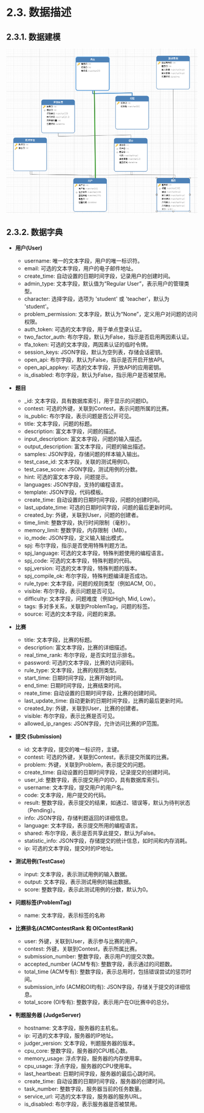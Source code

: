 # 2.3. 数据描述

## 2.3.1. 数据建模
![ER图](../images/数据库ER图.png)
## 2.3.2. 数据字典

+ **用户(User)**
  + username: 唯一的文本字段，用户的唯一标识符。
  + email: 可选的文本字段，用户的电子邮件地址。
  + create_time: 自动设置的日期时间字段，记录用户的创建时间。
  + admin_type: 文本字段，默认值为“Regular User”，表示用户的管理类型。
  + character: 选择字段，选项为 'student' 或 'teacher'，默认为 'student'。
  + problem_permission: 文本字段，默认为“None”，定义用户对问题的访问权限。
  + auth_token: 可选的文本字段，用于单点登录认证。
  + two_factor_auth: 布尔字段，默认为False，指示是否启用两因素认证。
  + tfa_token: 可选的文本字段，两因素认证的临时令牌。
  + session_keys: JSON字段，默认为空列表，存储会话密钥。
  + open_api: 布尔字段，默认为False，指示是否开启开放API。
  + open_api_appkey: 可选的文本字段，开放API的应用密钥。
  + is_disabled: 布尔字段，默认为False，指示用户是否被禁用。

+ **题目**
  + _id: 文本字段，具有数据库索引，用于显示的问题ID。
  + contest: 可选的外键，关联到Contest，表示问题所属的比赛。
  + is_public: 布尔字段，表示问题是否公开可见。
  + title: 文本字段，问题的标题。
  + description: 富文本字段，问题的描述。
  + input_description: 富文本字段，问题的输入描述。
  + output_description: 富文本字段，问题的输出描述。
  + samples: JSON字段，存储问题的样本输入输出。
  + test_case_id: 文本字段，关联的测试用例ID。
  + test_case_score: JSON字段，测试用例的分数。
  + hint: 可选的富文本字段，问题提示。
  + languages: JSON字段，支持的编程语言。
  + template: JSON字段，代码模板。
  + create_time: 自动设置的日期时间字段，问题的创建时间。
  + last_update_time: 可选的日期时间字段，问题的最后更新时间。
  + created_by: 外键，关联到User，问题的创建者。
  + time_limit: 整数字段，执行时间限制（毫秒）。
  + memory_limit: 整数字段，内存限制（MB）。
  + io_mode: JSON字段，定义输入输出模式。
  + spj: 布尔字段，指示是否使用特殊判题方法。
  + spj_language: 可选的文本字段，特殊判题使用的编程语言。
  + spj_code: 可选的文本字段，特殊判题的代码。
  + spj_version: 可选的文本字段，特殊判题的版本。
  + spj_compile_ok: 布尔字段，特殊判题编译是否成功。
  + rule_type: 文本字段，问题的规则类型（例如ACM, OI）。
  + visible: 布尔字段，表示问题是否可见。
  + difficulty: 文本字段，问题难度（例如High, Mid, Low）。
  + tags: 多对多关系，关联到ProblemTag，问题的标签。
  + source: 可选的文本字段，问题的来源。
+ **比赛**
  + title: 文本字段，比赛的标题。
  + description: 富文本字段，比赛的详细描述。
  + real_time_rank: 布尔字段，是否实时显示排名。
  + password: 可选的文本字段，比赛的访问密码。
  + rule_type: 文本字段，比赛的规则类型。
  + start_time: 日期时间字段，比赛开始时间。
  + end_time: 日期时间字段，比赛结束时间。
  + reate_time: 自动设置的日期时间字段，比赛的创建时间。
  + last_update_time: 自动更新的日期时间字段，比赛的最后更新时间。
  + created_by: 外键，关联到User，比赛的创建者。
  + visible: 布尔字段，表示比赛是否可见。
  + allowed_ip_ranges: JSON字段，允许访问比赛的IP范围。
+ **提交 (Submission)**
  + id: 文本字段，提交的唯一标识符，主键。
  + contest: 可选的外键，关联到Contest，表示提交所属的比赛。
  + problem: 外键，关联到Problem，表示提交的问题。
  + create_time: 自动设置的日期时间字段，记录提交的创建时间。
  + user_id: 整数字段，表示提交用户的ID，具有数据库索引。
  + username: 文本字段，提交用户的用户名。
  + code: 文本字段，用户提交的代码。
  + result: 整数字段，表示提交的结果，如通过、错误等，默认为待判状态（Pending）。
  + info: JSON字段，存储判题返回的详细信息。
  + language: 文本字段，表示提交所用的编程语言。
  + shared: 布尔字段，表示是否共享此提交，默认为False。
  + statistic_info: JSON字段，存储提交的统计信息，如时间和内存消耗。
  + ip: 可选的文本字段，提交时的IP地址。
+ **测试用例(TestCase)**
  + input: 文本字段，表示测试用例的输入数据。
  + output: 文本字段，表示测试用例的输出数据。
  + score: 整数字段，表示此测试用例的分数，默认为0。

+ **问题标签(ProblemTag)**
  + name: 文本字段，表示标签的名称

+ **比赛排名(ACMContestRank 和 OIContestRank)**
  + user: 外键，关联到User，表示参与比赛的用户。
  + contest: 外键，关联到Contest，表示所属比赛。
  + submission_number: 整数字段，表示用户的提交次数。
  + accepted_number (ACM专有): 整数字段，表示通过的问题数。
  + total_time (ACM专有): 整数字段，表示总用时，包括错误尝试的惩罚时间。
  + submission_info (ACM和OI均有): JSON字段，存储关于提交的详细信息。
  + total_score (OI专有): 整数字段，表示用户在OI比赛中的总分。

+ **判题服务器 (JudgeServer)**
  + hostname: 文本字段，服务器的主机名。
  + ip: 可选的文本字段，服务器的IP地址。
  + judger_version: 文本字段，判题服务器的版本。
  + cpu_core: 整数字段，服务器的CPU核心数。
  + memory_usage: 浮点字段，服务器的内存使用率。
  + cpu_usage: 浮点字段，服务器的CPU使用率。
  + last_heartbeat: 日期时间字段，服务器的最后心跳时间。
  + create_time: 自动设置的日期时间字段，服务器的创建时间。
  + task_number: 整数字段，服务器当前的任务数量。
  + service_url: 可选的文本字段，服务器的服务URL。
  + is_disabled: 布尔字段，表示服务器是否被禁用。
